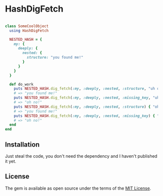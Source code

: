 # HashDigFetch

```ruby

class SomeCoolObject
  using HashDigFetch

  NESTED_HASH = {
    my: {
      deeply: {
        nested: {
          structure: "you found me!"
        }
      }
    }
  }

  def do_work
    puts NESTED_HASH.dig_fetch(:my, :deeply, :nested, :structure, "uh oh!")
    # => "you found me!"
    puts NESTED_HASH.dig_fetch(:my, :deeply, :nested, :missing_key, "uh oh!")
    # => "oh no!"
    puts NESTED_HASH.dig_fetch(:my, :deeply, :nested, :structure) { "oh no!" }
    # => "you found me!"
    puts NESTED_HASH.dig_fetch(:my, :deeply, :nested, :missing_key) { "oh no!" }
    # => "oh no!"
  end
end

```

## Installation

Just steal the code, you don't need the dependency and I haven't published it yet.

## License

The gem is available as open source under the terms of the [MIT License](https://opensource.org/licenses/MIT).
